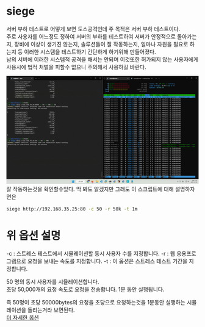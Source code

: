 # siege
서버 부하 테스트로 어떻게 보면 도스공격인데 주 목적은 서버 부하 테스트이다.  
주로 사용자를 어느정도 정하여 서버의 부하를 테스트하여 서버가 안정적으로 돌아가는지, 장비에 이상이 생기진 않는지, 솔루션들이 잘 작동하는지, 얼마나 자원을 필요로 하는지 등 이러한 시스템을 테스트하기 간단하게 하기위해 만들어졌다.    
남의 서버에 이러한 시스템적 공격을 해서는 안되며 이것또한 허가되지 않는 사용자에게 사용시에 법적 처벌을 피할수 없으니 주의해서 사용하길 바란다.  

![siege](./img/siege.png)
잘 작동하는것을 확인할수있다.  딱 봐도 알겠지만 그래도 이 스크립트에 대해 설명하자면은

``` bash
siege http://192.168.35.25:80 -c 50 -r 50k -t 1m
```

# 위 옵션 설명
-c : 스트레스 테스트에서 시뮬레이션할 동시 사용자 수를 지정합니다.
-r : 웹 응용프로그램으로 요청을 보내는 속도를 지정합니다. 
-t : 이 옵션은 스트레스 테스트 기간을 지정합니다. 

50 명의 동시 사용자를 시뮬레이션합니다.  
초당 50,000개의 요청 속도로 요청을 전송합니다.
1분 동안 실행됩니다.

즉 50명이 초당 50000bytes의 요청을 초당으로 요청하는것을 1분동안 실행하는 시뮬레이션을 돌리는거라 보면된다.  
[더 자세한 옵션](https://www.kali.org/tools/siege/)
